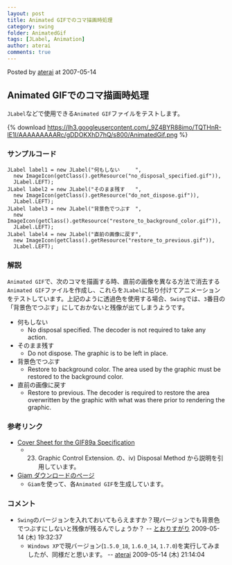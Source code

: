 ```yaml
---
layout: post
title: Animated GIFでのコマ描画時処理
category: swing
folder: AnimatedGif
tags: [JLabel, Animation]
author: aterai
comments: true
---
```


Posted by [aterai](http://terai.xrea.jp/aterai.html) at 2007-05-14

## Animated GIFでのコマ描画時処理
`JLabel`などで使用できる`Animated GIF`ファイルをテストします。


{% download https://lh3.googleusercontent.com/_9Z4BYR88imo/TQTHnR-lE1I/AAAAAAAAARc/gDDOKXhD7hQ/s800/AnimatedGif.png %}

### サンプルコード
<pre class="prettyprint"><code>JLabel label1 = new JLabel("何もしない　　　",
  new ImageIcon(getClass().getResource("no_disposal_specified.gif")),
  JLabel.LEFT);
JLabel label2 = new JLabel("そのまま残す　　",
  new ImageIcon(getClass().getResource("do_not_dispose.gif")),
  JLabel.LEFT);
JLabel label3 = new JLabel("背景色でつぶす　",
  new ImageIcon(getClass().getResource("restore_to_background_color.gif")),
  JLabel.LEFT);
JLabel label4 = new JLabel("直前の画像に戻す",
  new ImageIcon(getClass().getResource("restore_to_previous.gif")),
  JLabel.LEFT);
</code></pre>

### 解説
`Animated GIF`で、次のコマを描画する時、直前の画像を異なる方法で消去する`Animated GIF`ファイルを作成し、これらを`JLabel`に貼り付けてアニメーションをテストしています。上記のように透過色を使用する場合、`Swing`では、`3`番目の「背景色でつぶす」にしておかないと残像が出てしまうようです。

- 何もしない
    - No disposal specified. The decoder is not required to take any action.
- そのまま残す
    - Do not dispose. The graphic is to be left in place.
- 背景色でつぶす
    - Restore to background color. The area used by the graphic must be restored to the background color.
- 直前の画像に戻す
    - Restore to previous. The decoder is required to restore the area overwritten by the graphic with what was there prior to rendering the graphic.

<!-- dummy comment line for breaking list -->

### 参考リンク
- [Cover Sheet for the GIF89a Specification](http://www.w3.org/Graphics/GIF/spec-gif89a.txt)
    - 23. Graphic Control Extension. の、iv) Disposal Method から説明を引用しています。
- [Giam ダウンロードのページ](http://homepage3.nifty.com/furumizo/giamd.htm)
    - `Giam`を使って、各`Animated GIF`を生成しています。

<!-- dummy comment line for breaking list -->

### コメント
- `Swing`のバージョンを入れておいてもらえますか？現バージョンでも背景色でつぶすにしないと残像が残るんでしょうか？ -- [とおりすがり](http://terai.xrea.jp/とおりすがり.html) 2009-05-14 (木) 19:32:37
    - `Windows XP`で現バージョン(`1.5.0_18`, `1.6.0_14`, `1.7.0`)を実行してみましたが、同様だと思います。 -- [aterai](http://terai.xrea.jp/aterai.html) 2009-05-14 (木) 21:14:04

<!-- dummy comment line for breaking list -->

